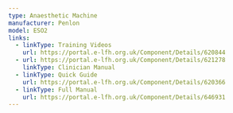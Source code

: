 ```yaml
---
type: Anaesthetic Machine
manufacturer: Penlon
model: ESO2
links:
  - linkType: Training Videos
    url: https://portal.e-lfh.org.uk/Component/Details/620844
  - url: https://portal.e-lfh.org.uk/Component/Details/621278
    linkType: Clinician Manual
  - linkType: Quick Guide
    url: https://portal.e-lfh.org.uk/Component/Details/620366
  - linkType: Full Manual
    url: https://portal.e-lfh.org.uk/Component/Details/646931
---
```

